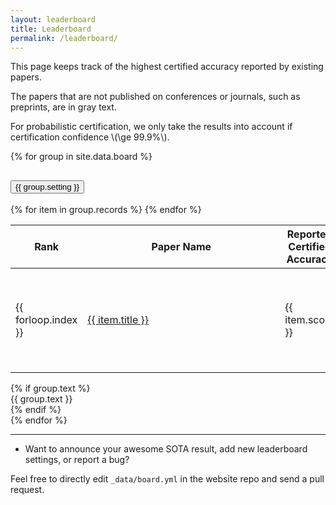 ```yaml
---
layout: leaderboard
title: Leaderboard
permalink: /leaderboard/
---
```


This page keeps track of the highest certified accuracy reported by existing papers.

The papers that are not published on conferences or journals, such as preprints, are in gray text.

For probabilistic certification, we only take the results into account if certification confidence \\(\ge 99.9\%\\).

<div class="accordion" id="accordion_leaderboard">
{% for group in site.data.board %}
  <div class="accordion-item">
    <h2 class="accordion-header" id="heading{{ forloop.index }}">
      <button class="accordion-button collapsed" type="button" data-bs-toggle="collapse" data-bs-target="#collapse{{ forloop.index }}" aria-expanded="false" aria-controls="collapse{{ forloop.index }}">
        {{ group.setting }}
      </button>
    </h2>
    <div id="collapse{{ forloop.index }}" class="accordion-collapse collapse" aria-labelledby="heading{{ forloop.index }}">
      <div class="accordion-body">
        <table id="table{{ forloop.index }}" class='table table-striped'>
            <thead>
                <tr>
                    <th>Rank</th>
                    <th style='min-width: 300px'>Paper Name</th>
                    <th>Reported Certified Accuracy</th>
                    <th>Certification Type</th>
                    <th>Venue</th>
                    <th>Comment</th>
                </tr>
            </thead>
            <tbody>
                {% for item in group.records %}
                <tr {% if item.venue == null %}class="preprint"{% endif %}>
                    <td>{{ forloop.index }}</td>
                    <td><a href="{{ item.link }}" target="_blank">{{ item.title }}</a></td>
                    <td>{{ item.score }}</td>
                    <td>{% if item.prob != null and item.prob %} <span class="prob-span">Probabilistic</span> {% else %} <span class="deter-span">Deterministic</span> {% endif %}
                    </td>
                    <td>{% if item.venue %} {{item.venue}} {% else %} <span style='font-style: italic;'>*preprint</span> {% endif %}
                    </td>
                    <td style='font-size:12px'>{% if item.comment %} {{item.comment}} {% endif %}
                    </td>
                </tr>
                {% endfor %}
            </tbody>
        </table>
        {% if group.text %}
        <div class="card">
        <div class="card-body">
        {{ group.text }}
        </div>
        </div>
        {% endif %}
      </div>
    </div>
  </div>
{% endfor %}
</div>

<hr>

- Want to announce your awesome SOTA result, add new leaderboard settings, or report a bug? 

Feel free to directly edit ``_data/board.yml`` in the website repo and send a pull request.


